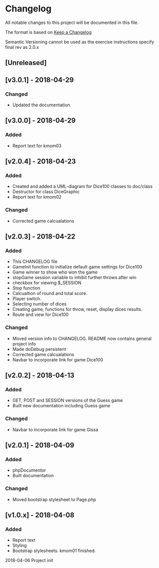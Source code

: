 # Changelog
All notable changes to this project will be documented in this file.

The format is based on [Keep a Changelog](https://keepachangelog.com/en/1.0.0/)
<!-- and this project adheres to [Semantic Versioning](https://semver.org/spec/v2.0.0.html). -->
Semantic Versioning cannot be used as the exercise instructions specify final rev as 2.0.x

## [Unreleased]

## [v3.0.1] - 2018-04-29
### Changed
- Updated the documentation.

## [v3.0.0] - 2018-04-29
### Added
- Report text for kmom03

## [v2.0.4] - 2018-04-23
### Added
- Created and added a UML-diagram for Dice100 classes to doc/class
- Destructor for class DiceGraphic
- Report text for kmom02

### Changed
- Corrected game calcualations

## [v2.0.3] - 2018-04-22
### Added
- This CHANGELOG file
- GameInit function to initialize default game settings for Dice100
- Game winner to show who won the game
- stopGame session variable to inhibit further throws after win
- checkbox for viewing $_SESSION
- Stop function
- Calcualtion of round and total score.
- Player switch.
- Selecting number of dices
- Creating game, functions for throw, reset, display dices results.
- Route and view for Dice100

### Changed
- Moved version info to CHANGELOG. README now contains general project info
- Made doDebug persistent
- Corrected game calcualations
- Navbar to incorporate link for game Dice100

## [v2.0.2] - 2018-04-13
### Added
- GET, POST and SESSION versions of the Guess game
- Built new documentation including Guess game

### Changed
- Navbar to incorporate link for game Gissa

## [v2.0.1] - 2018-04-09
### Added
- phpDocumentor
- Built documentation

### Changed
- Moved bootstrap stylesheet to Page.php

## [v1.0.x] - 2018-04-08
### Added
- Report text
- Styling
- Bootstrap stylesheets.
            kmom01 finished.

2018-04-06 Project init
